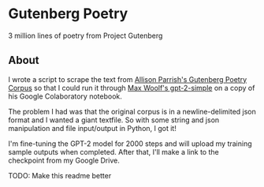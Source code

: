 # Gutenberg Poetry

3 million lines of poetry from Project Gutenberg

## About

I wrote a script to scrape the text from [Allison Parrish's Gutenberg Poetry Corpus](https://github.com/aparrish/gutenberg-poetry-corpus) so that I could run it through [Max Woolf's gpt-2-simple](https://github.com/minimaxir/gpt-2-simple) on a copy of his Google Colaboratory notebook.

The problem I had was that the original corpus is in a newline-delimited json format and I wanted a giant textfile. So with some string and json manipulation and file input/output in Python, I got it!

I'm fine-tuning the GPT-2 model for 2000 steps and will upload my training sample outputs when completed. After that, I'll make a link to the checkpoint from my Google Drive.

TODO: Make this readme better
